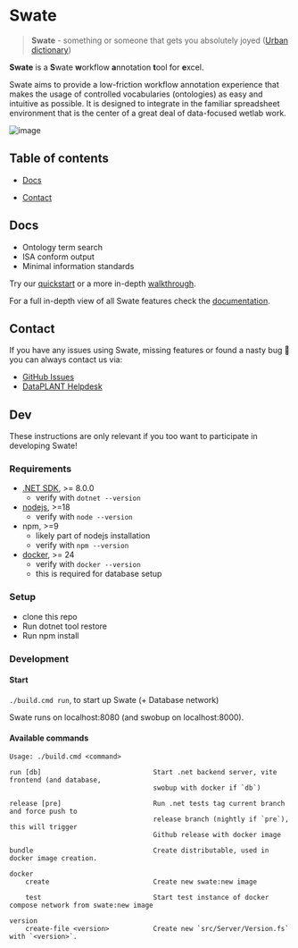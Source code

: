 # Swate

> **Swate** - something or someone that gets you absolutely joyed ([Urban dictionary](https://www.urbandictionary.com/define.php?term=swate))

**Swate** is a **S**wate **w**orkflow **a**nnotation **t**ool for **e**xcel.

Swate aims to provide a low-friction workflow annotation experience that makes the usage of controlled vocabularies (ontologies) as easy and intuitive as possible. It is designed to integrate in the familiar spreadsheet environment that is the center of a great deal of data-focused wetlab work.

![image](https://user-images.githubusercontent.com/39732517/135290851-cacd8626-2cc3-4c58-a343-c5ad037e3c5c.png)


<!-- TOC -->
## Table of contents

- [Docs](#docs)
<!-- - [Install/Use](#installuse) -->
- [Contact](#contact)

<!-- /TOC -->

## Docs

- Ontology term search
- ISA conform output
- Minimal information standards

Try our [quickstart](https://nfdi4plants.github.io/nfdi4plants.knowledgebase/docs/guides/swate_QuickStart.html) or a more in-depth [walkthrough](https://nfdi4plants.github.io/nfdi4plants.knowledgebase/docs/guides/swate_walkthrough.html).

For a full in-depth view of all Swate features check the [documentation](https://nfdi4plants.github.io/nfdi4plants.knowledgebase/docs/SwateManual/index.html).

<!--
## Install/Use

[Swate installation](https://nfdi4plants.github.io/nfdi4plants.knowledgebase/docs/SwateManual/Docs01-Installing-Swate.html)
-->

## Contact

If you have any issues using Swate, missing features or found a nasty bug :bug: you can always contact us via:

- [GitHub Issues](https://github.com/nfdi4plants/Swate/issues)
- [DataPLANT Helpdesk](https://support.nfdi4plants.org/?topic=Tools_Swate)

## Dev

These instructions are only relevant if you too want to participate in developing Swate!

### Requirements

- [.NET SDK](https://dotnet.microsoft.com/en-us/download), >= 8.0.0
  - verify with `dotnet --version`
- [nodejs](https://nodejs.org/en/download), >=18
  - verify with `node --version`
- npm, >=9
  - likely part of nodejs installation
  - verify with `npm --version`
- [docker](https://docs.docker.com/engine/install/), >= 24
  - verify with `docker --version`
  - this is required for database setup

### Setup

- clone this repo
- Run dotnet tool restore
- Run npm install

### Development

#### Start

`./build.cmd run`, to start up Swate (+ Database network)

Swate runs on localhost:8080 (and swobup on localhost:8000).

#### Available commands

```
Usage: ./build.cmd <command>

run [db]                            Start .net backend server, vite frontend (and database, 
                                    swobup with docker if `db`)

release [pre]                       Run .net tests tag current branch and force push to 
                                    release branch (nightly if `pre`), this will trigger
                                    Github release with docker image

bundle                              Create distributable, used in docker image creation.

docker  
    create                          Create new swate:new image
                
    test                            Start test instance of docker compose network from swate:new image

version
    create-file <version>           Create new `src/Server/Version.fs` with `<version>`.
```
